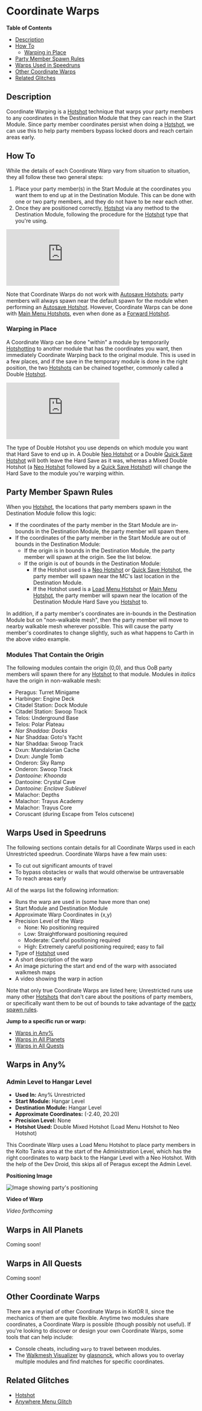 # Coordinate Warps

**Table of Contents**
- [Description](#description)
- [How To](#how-to)
    - [Warping in Place](#warping-in-place)
- [Party Member Spawn Rules](#party-member-spawn-rules)
- [Warps Used in Speedruns](#warps-used-in-speedruns)
- [Other Coordinate Warps](#other-coordinate-warps)
- [Related Glitches](#related-glitches) 

## Description

Coordinate Warping is a [Hotshot](<Hotshot>) technique that warps your party members to any coordinates in the Destination Module that they can reach in the Start Module.  Since party member coordinates persist when doing a [Hotshot](<Hotshot>), we can use this to help party members bypass locked doors and reach certain areas early.

## How To

While the details of each Coordinate Warp vary from situation to situation, they all follow these two general steps:

1. Place your party member(s) in the Start Module at the coordinates you want them to end up at in the Destination Module.  This can be done with one or two party members, and they do not have to be near each other.
2. Once they are positioned correctly, [Hotshot](<Hotshot>) via any method to the Destination Module, following the procedure for the [Hotshot](<Hotshot>) type that you're using.

<div class="video-container">
    <iframe title="YouTube video player" src="https://www.youtube.com/embed/mp3QCD8GrN8" frameborder="0"></iframe>
</div>

Note that Coordinate Warps do not work with [Autosave Hotshots](<Hotshot#autosave-hotshots>); party members will always spawn near the default spawn for the module when performing an [Autosave Hotshot](<Hotshot#autosave-hotshots>).  However, Coordinate Warps can be done with [Main Menu Hotshots](<Hotshot#main-menu-hotshots>), even when done as a [Forward Hotshot](<Hotshot#forward-hotshot>).

### Warping in Place

A Coordinate Warp can be done "within" a module by temporarily [Hotshotting](<Hotshot>) to another module that has the coordinates you want, then immediately Coordinate Warping back to the original module.  This is used in a few places, and if the save in the temporary module is done in the right position, the two [Hotshots](<Hotshot>) can be chained together, commonly called a Double [Hotshot](<Hotshot>).

<div class="video-container">
    <iframe title="YouTube video player" src="https://www.youtube.com/embed/-CEqqqyV3bY" frameborder="0"></iframe>
</div>

The type of Double Hotshot you use depends on which module you want that Hard Save to end up in.  A Double [Neo Hotshot](<Hotshot#neo-hotshots>) or a Double [Quick Save Hotshot](<Hotshot#quick-save-hotshots>) will both leave the Hard Save as it was, whereas a Mixed Double Hotshot (a [Neo Hotshot](<Hotshot#neo-hotshots>) followed by a [Quick Save Hotshot](<Hotshot#quick-save-hotshots>)) will change the Hard Save to the module you're warping within.

## Party Member Spawn Rules

When you [Hotshot](<Hotshot>), the locations that party members spawn in the Destination Module follow this logic:

- If the coordinates of the party member in the Start Module are in-bounds in the Destination Module, the party member will spawn there.
- If the coordinates of the party member in the Start Module are out of bounds in the Destination Module:
    - If the origin is in bounds in the Destination Module, the party member will spawn at the origin.  See the list below.
    - If the origin is out of bounds in the Destination Module:
        - If the Hotshot used is a [Neo Hotshot](<Hotshot#neo-hotshots>) or [Quick Save Hotshot](<Hotshot#quick-save-hotshots>), the party member will spawn near the MC's last location in the Destination Module.
        - If the Hotshot used is a [Load Menu Hotshot](<Hotshot#hard-save-hotshots>) or [Main Menu Hotshot](<Hotshot#main-menu-hotshots>), the party member will spawn near the location of the Destination Module Hard Save you [Hotshot](<Hotshot>) to.
   
In addition, if a party member's coordinates are in-bounds in the Destination Module but on "non-walkable mesh", then the party member will move to nearby walkable mesh wherever possible.  This will cause the party member's coordinates to change slightly, such as what happens to Carth in the above video example.

### Modules That Contain the Origin

The following modules contain the origin (0,0), and thus OoB party members will spawn there for any [Hotshot](<Hotshot>) to that module.  Modules in *italics* have the origin in non-walkable mesh:

- Peragus: Turret Minigame
- Harbinger: Engine Deck
- Citadel Station: Dock Module
- Citadel Station: Swoop Track
- Telos: Underground Base
- Telos: Polar Plateau
- *Nar Shaddaa: Docks*
- Nar Shaddaa: Goto's Yacht
- Nar Shaddaa: Swoop Track
- Dxun: Mandalorian Cache
- Dxun: Jungle Tomb
- Onderon: Sky Ramp
- Onderon: Swoop Track
- *Dantooine: Khoonda*
- Dantooine: Crystal Cave
- *Dantooine: Enclave Sublevel*
- Malachor: Depths
- Malachor: Trayus Academy
- Malachor: Trayus Core
- Coruscant (during Escape from Telos cutscene)

## Warps Used in Speedruns

The following sections contain details for all Coordinate Warps used in each Unrestricted speedrun.  Coordinate Warps have a few main uses:

- To cut out significant amounts of travel
- To bypass obstacles or walls that would otherwise be untraversable
- To reach areas early

All of the warps list the following information:
- Runs the warp are used in (some have more than one)
- Start Module and Destination Module
- Approximate Warp Coordinates in (x,y)
- Precision Level of the Warp
    - None: No positioning required
    - Low: Straightforward positioning required
    - Moderate: Careful positioning required
    - High: Extremely careful positioning required; easy to fail
- Type of [Hotshot](<Hotshot>) used
- A short description of the warp
- An image picturing the start and end of the warp with associated walkmesh maps
- A video showing the warp in action

Note that only true Coordinate Warps are listed here; Unrestricted runs use many other [Hotshots](<Hotshot>) that don't care about the positions of party members, or specifically want them to be out of bounds to take advantage of the [party spawn rules](#party-member-spawn-rules).

**Jump to a specific run or warp:**
- [Warps in Any%](#warps-in-any)
- [Warps in All Planets](#warps-in-all-planets)
- [Warps in All Quests](#warps-in-all-quests)

## Warps in Any%

### Admin Level to Hangar Level

- **Used In:** Any% Unrestricted
- **Start Module:** Hangar Level
- **Destination Module:** Hangar Level
- **Approximate Coordinates:** (-2.40, 20.20)
- **Precision Level:** None
- **Hotshot Used:** Double Mixed Hotshot (Load Menu Hotshot to Neo Hotshot)

This Coordinate Warp uses a Load Menu Hotshot to place party members in the Kolto Tanks area at the start of the Administration Level, which has the right coordinates to warp back to the Hangar Level with a Neo Hotshot.  With the help of the Dev Droid, this skips all of Peragus except the Admin Level.

**Positioning Image**

![Image showing party's positioning](/assets/images/kotor1/CWLPtoWalkway.png)

**Video of Warp**

*Video forthcoming*

## Warps in All Planets

Coming soon!

## Warps in All Quests

Coming soon!

## Other Coordinate Warps

There are a myriad of other Coordinate Warps in KotOR II, since the mechanics of them are quite flexible.  Anytime two modules share coordinates, a Coordinate Warp is possible (though possibly not useful). If you're looking to discover or design your own Coordinate Warps, some tools that can help include:

- Console cheats, including `warp` to travel between modules.
- The [Walkmesh Visualizer](https://github.com/glasnonck/WalkmeshVisualizer) by [glasnonck](https://www.speedrun.com/users/glasnonck), which allows you to overlay multiple modules and find matches for specific coordinates.

## Related Glitches
- [Hotshot](<Hotshot>)
- [Anywhere Menu Glitch](<Anywhere Menu Glitch>)
